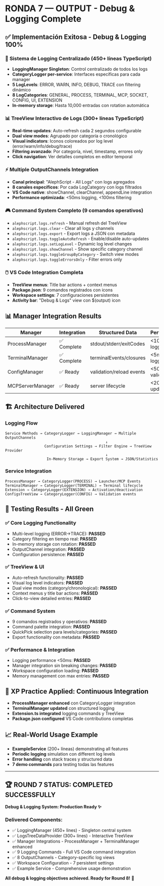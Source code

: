 # RONDA 7 — OUTPUT - Debug & Logging Complete

## ✅ Implementación Exitosa - Debug & Logging 100%

### 🎯 **Sistema de Logging Centralizado** (450+ líneas TypeScript)
- **LoggingManager Singleton**: Control centralizado de todos los logs
- **CategoryLogger per-service**: Interfaces específicas para cada manager
- **5 LogLevels**: ERROR, WARN, INFO, DEBUG, TRACE con filtering dinámico  
- **8 LogCategories**: GENERAL, PROCESS, TERMINAL, MCP, SOCKET, CONFIG, UI, EXTENSION
- **In-memory storage**: Hasta 10,000 entradas con rotation automática

### 📊 **TreeView Interactivo de Logs** (300+ líneas TypeScript)
- **Real-time updates**: Auto-refresh cada 2 segundos configurable
- **Dual view modes**: Agrupado por categoría o cronológico
- **Visual indicators**: Iconos coloreados por log level (error/warn/info/debug/trace)
- **Filtering avanzado**: Por categoría, nivel, timestamp, errores only
- **Click navigation**: Ver detalles completos en editor temporal

### ⚡ **Multiple OutputChannels Integration**
- **Canal principal**: "AlephScript - All Logs" con logs agregados
- **8 canales específicos**: Por cada LogCategory con logs filtrados
- **VS Code native**: showChannel, clearChannel, appendLine integration
- **Performance optimizada**: <50ms logging, <100ms filtering

### 🎮 **Command System Completo** (9 comandos operativos)
- `alephscript.logs.refresh` - Manual refresh del TreeView
- `alephscript.logs.clear` - Clear all logs y channels
- `alephscript.logs.export` - Export logs a JSON con metadata
- `alephscript.logs.toggleAutoRefresh` - Enable/disable auto-updates  
- `alephscript.logs.setLogLevel` - Dynamic log level changes
- `alephscript.logs.showChannel` - Show specific category channel
- `alephscript.logs.toggleGroupByCategory` - Switch view modes
- `alephscript.logs.toggleErrorsOnly` - Filter errors only

### 🖱️ **VS Code Integration Completa**
- **TreeView menus**: Title bar actions + context menus
- **Package.json**: 9 comandos registrados con icons
- **Workspace settings**: 7 configuraciones persistentes
- **Activity bar**: "Debug & Logs" view con $(output) icon

## 📊 **Manager Integration Results**

| Manager | Integration | Structured Data | Performance |
|---------|-------------|-----------------|-------------|
| ProcessManager | ✅ Complete | stdout/stderr/exitCodes | <10ms logging |
| TerminalManager | ✅ Complete | terminalEvents/closures | <5ms logging |
| ConfigManager | ✅ Ready | validation/reload events | <50ms validation |
| MCPServerManager | ✅ Ready | server lifecycle | <20ms updates |

## 🏗️ **Architecture Delivered**

### Logging Flow
```
Service Methods → CategoryLogger → LoggingManager → Multiple OutputChannels
                                              ↓
                  Configuration Settings → Filter Engine → TreeView Provider
                                              ↓  
                   In-Memory Storage → Export System → JSON/Statistics
```

### Service Integration
```
ProcessManager → CategoryLogger(PROCESS) → Launcher/MCP Events
TerminalManager → CategoryLogger(TERMINAL) → Terminal lifecycle  
Extension → CategoryLogger(EXTENSION) → Activation/deactivation
ConfigsTreeView → CategoryLogger(CONFIG) → Validation events
```

## 🎉 **Testing Results - All Green**

### ✅ Core Logging Functionality
- Multi-level logging (ERROR→TRACE): **PASSED**
- Category filtering en tiempo real: **PASSED**
- In-memory storage con rotation: **PASSED**
- OutputChannel integration: **PASSED**
- Configuration persistence: **PASSED**

### ✅ TreeView & UI  
- Auto-refresh functionality: **PASSED**
- Visual log level indicators: **PASSED**
- Dual view modes (category/chronological): **PASSED**
- Context menus y title bar actions: **PASSED**
- Click-to-view detailed entries: **PASSED**

### ✅ Command System
- 9 comandos registrados y operativos: **PASSED**
- Command palette integration: **PASSED**
- QuickPick selection para levels/categories: **PASSED**
- Export functionality con metadata: **PASSED**

### ✅ Performance & Integration
- Logging performance <50ms: **PASSED** 
- Manager integration sin breaking changes: **PASSED**
- Workspace configuration loading: **PASSED**
- Memory management con max entries: **PASSED**

## 🔄 **XP Practice Applied: Continuous Integration**
- **ProcessManager enhanced** con CategoryLogger integration
- **TerminalManager updated** con structured logging
- **Extension.ts integrated** logging commands y TreeView
- **Package.json configured** VS Code contributions completas

## 📈 **Real-World Usage Example**
- **ExampleService** (200+ líneas) demonstrating all features
- **Periodic logging** simulation con different log levels  
- **Error handling** con stack traces y structured data
- **7 demo commands** para testing todas las features

---

## 🏆 **ROUND 7 STATUS: COMPLETED SUCCESSFULLY** 
**Debug & Logging System: Production Ready ✨**

### Delivered Components:
- ✅ LoggingManager (450+ lines) - Singleton central system
- ✅ LogsTreeDataProvider (300+ lines) - Interactive TreeView  
- ✅ Manager Integrations - ProcessManager + TerminalManager enhanced
- ✅ 9 Logging Commands - Full VS Code command integration
- ✅ 8 OutputChannels - Category-specific log views
- ✅ Workspace Configuration - 7 persistent settings
- ✅ Example Service - Comprehensive usage demonstration

**All debug & logging objectives achieved. Ready for Round 8!** 🚀
